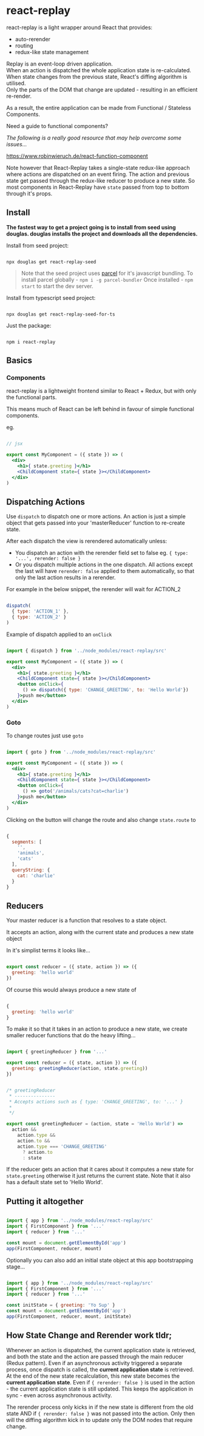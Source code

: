 # react-replay

react-replay is a light wrapper around React that provides:

- auto-rerender
- routing
- redux-like state management

Replay is an event-loop driven application.  
When an action is dispatched the whole application state is re-calculated.  
When state changes from the previous state, React's diffing algorithm is utilised.  
Only the parts of the DOM that change are updated - resulting in an efficient re-render.

As a result, the entire application can be made from Functional / Stateless Components.

Need a guide to functional components?

_The following is a really good resource that may help overcome some issues..._

https://www.robinwieruch.de/react-function-component

Note however that React-Replay takes a single-state redux-like approach where actions are dispatched on an event firing.
The action and previous state get passed through the redux-like reducer to produce a new state.
So most components in React-Replay have `state` passed from top to bottom through it's props.


## Install

**The fastest way to get a project going is to install from seed using douglas. douglas installs the project and downloads all the dependencies.**

Install from seed project:

```

npx douglas get react-replay-seed

```

> Note that the seed project uses [parcel](https://parceljs.org/) for it's javascript bundling. 
> To install parcel globally - `npm i -g parcel-bundler`
> Once installed - `npm start` to start the dev server.

Install from typescript seed project: 

```

npx douglas get react-replay-seed-for-ts

```

Just the package:

```

npm i react-replay

```

## Basics

### Components

react-replay is a lightweight frontend similar to React + Redux, but with only the functional parts.

This means much of React can be left behind in favour of simple functional components.

eg.

```jsx

// jsx

export const MyComponent = ({ state }) => (
  <div>
    <h1>{ state.greeting }</h1>
    <ChildComponent state={ state }></ChildComponent>
  </div>
) 

```

## Dispatching Actions

Use `dispatch` to dispatch one or more actions.
An action is just a simple object that gets passed into your 'masterReducer' function to re-create state.

After each dispatch the view is rerendered automatically unless:

- You dispatch an action with the rerender field set to false eg. `{ type: '...', rerender: false }`
- Or you dispatch multiple actions in the one dispatch. All actions except the last will have `rerender: false` applied to them automatically, so that only the last action results in a rerender. 

For example in the below snippet, the rerender will wait for ACTION_2 

```javascript

dispatch(
  { type: 'ACTION_1' },
  { type: 'ACTION_2' }
)

```

Example of dispatch applied to an `onClick`

```jsx

import { dispatch } from '../node_modules/react-replay/src'

export const MyComponent = ({ state }) => (
  <div>
    <h1>{ state.greeting }</h1>
    <ChildComponent state={ state }></ChildComponent>
    <button onClick={ 
      () => dispatch({ type: 'CHANGE_GREETING', to: 'Hello World'}) 
    }>push me</button>
  </div>
) 

```

### Goto

To change routes just use `goto`

```jsx

import { goto } from '../node_modules/react-replay/src'

export const MyComponent = ({ state }) => (
  <div>
    <h1>{ state.greeting }</h1>
    <ChildComponent state={ state }></ChildComponent>
    <button onClick={ 
      () => goto('/animals/cats?cat=charlie') 
    }>push me</button>
  </div>
) 

```

Clicking on the button will change the route and also change `state.route` to 

```javascript

{
  segments: [
    '',
    'animals',
    'cats'
  ],
  queryString: {
    cat: 'charlie'
  }
}

```

## Reducers

Your master reducer is a function that resolves to a state object.

It accepts an action, along with the current state and produces a new state object

In it's simplist terms it looks like...

```javascript

export const reducer = ({ state, action }) => ({
  greeting: 'hello world'
})

```

Of course this would always produce a new state of 

```javascript

{
  greeting: 'hello world'
}

```

To make it so that it takes in an action to produce a new state, we create smaller reducer functions that do the heavy lifting...

```javascript

import { greetingReducer } from '...'

export const reducer = ({ state, action }) => ({
  greeting: greetingReducer(action, state.greeting))
})

```

```javascript

/* greetingReducer
 * ---------------
 * Accepts actions such as { type: 'CHANGE_GREETING', to: '...' }
 *
 */

export const greetingReducer = (action, state = 'Hello World') =>
  action &&
    action.type &&
    action.to &&
    action.type === 'CHANGE_GREETING'
      ? action.to
      : state

```

If the reducer gets an action that it cares about it computes a new state for `state.greeting` otherwise it just returns the current state. Note that it also has a default state set to 'Hello World'.

## Putting it altogether

```javascript

import { app } from '../node_modules/react-replay/src'
import { FirstComponent } from '...'
import { reducer } from '...'

const mount = document.getElementById('app')
app(FirstComponent, reducer, mount)

```

Optionally you can also add an initial state object at this app bootstrapping stage...

```javascript

import { app } from '../node_modules/react-replay/src'
import { FirstComponent } from '...'
import { reducer } from '...'

const initState = { greeting: 'Yo Sup' }
const mount = document.getElementById('app')
app(FirstComponent, reducer, mount, initState)

```

## How State Change and Rerender work tldr;

Whenever an action is dispatched, the current application state is retrieved, and both the state and the action are passed through the main reducer (Redux pattern). Even if an asynchronous activity triggered a separate process, once dispatch is called, the **current application state** is retrieved. At the end of the new state recalculation, this new state becomes the  **current application state**. Even if `{ rerender: false }` is used in the action - the current application state is still updated. This keeps the application in sync - even across asynchronous activity.

The rerender process only kicks in if the new state is different from the old state AND if `{ rerender: false }` was not passed into the action. Only then will the diffing algorithm kick in to update only the DOM nodes that require change.
